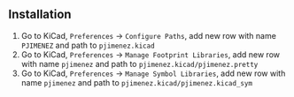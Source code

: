 Installation
------------

1. Go to KiCad, `Preferences` -> `Configure Paths`, add new row with name `PJIMENEZ` and path to `pjimenez.kicad`
2. Go to KiCad, `Preferences` -> `Manage Footprint Libraries`, add new row with name `pjimenez` and path to `pjimenez.kicad/pjimenez.pretty`
3. Go to KiCad, `Preferences` -> `Manage Symbol Libraries`, add new row with name `pjimenez` and path to `pjimenez.kicad/pjimenez.kicad_sym`

